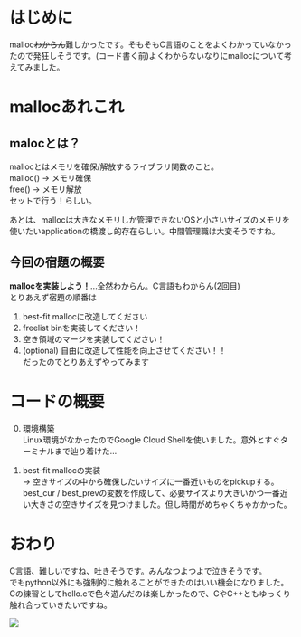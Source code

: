 # はじめに

malloc~~わからん~~難しかったです。そもそもC言語のことをよくわかっていなかったので発狂しそうです。(コード書く前)よくわからないなりにmallocについて考えてみました。

# mallocあれこれ
## malocとは？
mallocとはメモリを確保/解放するライブラリ関数のこと。<br>
malloc() -> メモリ確保<br>
free() -> メモリ解放<br>
セットで行う！らしい。<br>

あとは、mallocは大きなメモリしか管理できないOSと小さいサイズのメモリを使いたいapplicationの橋渡し的存在らしい。中間管理職は大変そうですね。<br>

## 今回の宿題の概要
**mallocを実装しよう！**...全然わからん。C言語もわからん(2回目)<br>
とりあえず宿題の順番は
1. best-fit mallocに改造してください<br>
2. freelist binを実装してください！<br>
3. 空き領域のマージを実装してください！<br>
4. (optional) 自由に改造して性能を向上させてください！！<br>
だったのでとりあえずやってみます


# コードの概要
0. 環境構築<br>
Linux環境がなかったのでGoogle Cloud Shellを使いました。意外とすぐターミナルまで辿り着けた...<br>

1. best-fit mallocの実装<br>
-> 空きサイズの中から確保したいサイズに一番近いものをpickupする。<br>
best_cur / best_prevの変数を作成して、必要サイズより大きいかつ一番近い大きさの空きサイズを見つけました。但し時間がめちゃくちゃかかった。





# おわり
C言語、難しいですね、吐きそうです。みんなつよつよで泣きそうです。<br>でもpython以外にも強制的に触れることができたのはいい機会になりました。Cの練習としてhello.cで色々遊んだのは楽しかったので、CやC++ともゆっくり触れ合っていきたいですね。<br>


<img src = https://user-images.githubusercontent.com/63898148/174863290-ad2513ee-c91a-43e0-a5a6-248439e278e4.png>

